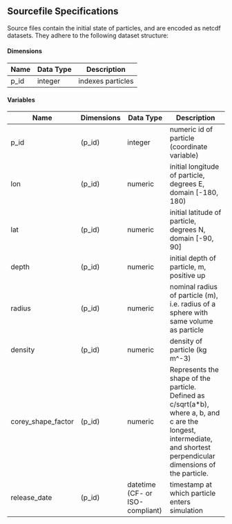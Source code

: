 ## Sourcefile Specifications
Source files contain the initial state of particles, and are encoded as netcdf datasets.  They adhere to the following dataset structure:

#### Dimensions

| Name | Data Type | Description |
| --- | --- | --- |
| p_id | integer | indexes particles |

#### Variables

| Name | Dimensions | Data Type | Description |
| --- | --- | --- | --- |
| p_id | (p_id) | integer | numeric id of particle (coordinate variable) |
| lon | (p_id) | numeric | initial longitude of particle, degrees E, domain [-180, 180) |
| lat | (p_id) | numeric | initial latitude of particle, degrees N, domain [-90, 90] |
| depth | (p_id) | numeric | initial depth of particle, m, positive up |
| radius | (p_id) | numeric | nominal radius of particle (m), i.e. radius of a sphere with same volume as particle |
| density | (p_id) | numeric | density of particle (kg m^-3) |
| corey_shape_factor | (p_id) | numeric | Represents the shape of the particle.  Defined as c/sqrt(a*b), where a, b, and c are the longest, intermediate, and shortest perpendicular dimensions of the particle. |
| release_date | (p_id) | datetime (CF- or ISO-compliant) | timestamp at which particle enters simulation |
